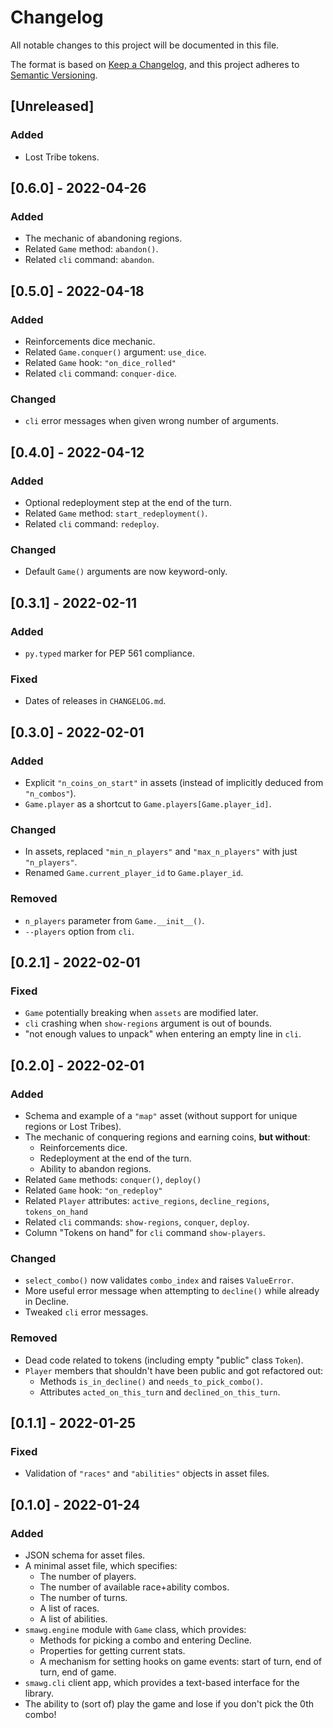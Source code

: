 # Changelog
All notable changes to this project will be documented in this file.

The format is based on
[Keep a Changelog](https://keepachangelog.com/en/1.0.0/),
and this project adheres to
[Semantic Versioning](https://semver.org/spec/v2.0.0.html).

## [Unreleased]
### Added
- Lost Tribe tokens.

## [0.6.0] - 2022-04-26
### Added
- The mechanic of abandoning regions.
- Related `Game` method: `abandon()`.
- Related `cli` command: `abandon`.

## [0.5.0] - 2022-04-18
### Added
- Reinforcements dice mechanic.
- Related `Game.conquer()` argument: `use_dice`.
- Related `Game` hook: `"on_dice_rolled"`
- Related `cli` command: `conquer-dice`.

### Changed
- `cli` error messages when given wrong number of arguments.

## [0.4.0] - 2022-04-12
### Added
- Optional redeployment step at the end of the turn.
- Related `Game` method: `start_redeployment()`.
- Related `cli` command: `redeploy`.

### Changed
- Default `Game()` arguments are now keyword-only.

## [0.3.1] - 2022-02-11
### Added
- `py.typed` marker for PEP 561 compliance.

### Fixed
- Dates of releases in `CHANGELOG.md`.

## [0.3.0] - 2022-02-01
### Added
- Explicit `"n_coins_on_start"` in assets
    (instead of implicitly deduced from `"n_combos"`).
- `Game.player` as a shortcut to `Game.players[Game.player_id]`.

### Changed
- In assets, replaced `"min_n_players"` and `"max_n_players"`
    with just `"n_players"`.
- Renamed `Game.current_player_id` to `Game.player_id`.

### Removed
- `n_players` parameter from `Game.__init__()`.
- `--players` option from `cli`.

## [0.2.1] - 2022-02-01
### Fixed
- `Game` potentially breaking when `assets` are modified later.
- `cli` crashing when `show-regions` argument is out of bounds.
- "not enough values to unpack" when entering an empty line in `cli`.

## [0.2.0] - 2022-02-01
### Added
- Schema and example of a `"map"` asset (without support for unique regions or
    Lost Tribes).
- The mechanic of conquering regions and earning coins, **but without**:
    - Reinforcements dice.
    - Redeployment at the end of the turn.
    - Ability to abandon regions.
- Related `Game` methods: `conquer()`, `deploy()`
- Related `Game` hook: `"on_redeploy"`
- Related `Player` attributes: `active_regions`, `decline_regions`,
    `tokens_on_hand`
- Related `cli` commands: `show-regions`, `conquer`, `deploy`.
- Column "Tokens on hand" for `cli` command `show-players`.

### Changed
- `select_combo()` now validates `combo_index` and raises `ValueError`.
- More useful error message when attempting to `decline()` while already in
    Decline.
- Tweaked `cli` error messages.

### Removed
- Dead code related to tokens (including empty "public" class `Token`).
- `Player` members that shouldn't have been public and got refactored out:
    - Methods `is_in_decline()` and `needs_to_pick_combo()`.
    - Attributes `acted_on_this_turn` and `declined_on_this_turn`.

## [0.1.1] - 2022-01-25
### Fixed
- Validation of `"races"` and `"abilities"` objects in asset files.

## [0.1.0] - 2022-01-24
### Added
- JSON schema for asset files.
- A minimal asset file, which specifies:
    - The number of players.
    - The number of available race+ability combos.
    - The number of turns.
    - A list of races.
    - A list of abilities.
- `smawg.engine` module with `Game` class, which provides:
    - Methods for picking a combo and entering Decline.
    - Properties for getting current stats.
    - A mechanism for setting hooks on game events:
        start of turn, end of turn, end of game.
- `smawg.cli` client app, which provides a text-based interface for the library.
- The ability to (sort of) play the game
    and lose if you don't pick the 0th combo!

